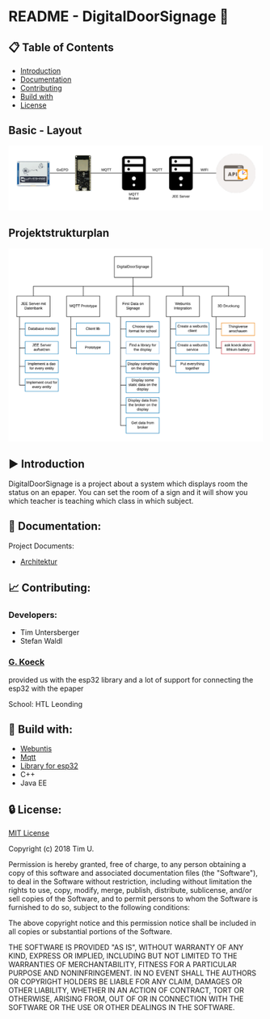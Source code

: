 # README - DigitalDoorSignage :pushpin:

## :clipboard: Table of Contents
- [Introduction](#arrow_forward-introduction)
- [Documentation](#page_facing_up-documentation)
- [Contributing](#chart_with_upwards_trend-contributing)
- [Build with](#wrench-build-with)
- [License](#lock-license)

## Basic - Layout
![alt text](documents/Systemarchitektur.png)

## Projektstrukturplan

![alt text](documents/Projektstrukturplan.png)

## :arrow_forward: Introduction
 
 DigitalDoorSignage is a project about a system which displays room the status on an epaper. You can set the room of a sign and it will show you which teacher is teaching which class in which subject.

##  :page_facing_up: Documentation:

Project Documents:
- [Architektur](documents/Systemarchitektur.png)

## :chart_with_upwards_trend: Contributing:

### Developers:
- Tim Untersberger
- Stefan Waldl

### [G. Koeck](https://github.com/gkoe)
provided us with the esp32 library and a lot of support for connecting the esp32 with the epaper

School: HTL Leonding

## :wrench: Build with:
- [Webuntis](https://webuntis.com/m)
- [Mqtt](http://mqtt.org/)
- [Library for esp32](https://github.com/gkoe/iotsamstag)
- C++
- Java EE

## :lock: License:

[MIT License](LICENSE)

Copyright (c) 2018 Tim U.

Permission is hereby granted, free of charge, to any person obtaining a copy
of this software and associated documentation files (the "Software"), to deal
in the Software without restriction, including without limitation the rights
to use, copy, modify, merge, publish, distribute, sublicense, and/or sell
copies of the Software, and to permit persons to whom the Software is
furnished to do so, subject to the following conditions:

The above copyright notice and this permission notice shall be included in all
copies or substantial portions of the Software.

THE SOFTWARE IS PROVIDED "AS IS", WITHOUT WARRANTY OF ANY KIND, EXPRESS OR
IMPLIED, INCLUDING BUT NOT LIMITED TO THE WARRANTIES OF MERCHANTABILITY,
FITNESS FOR A PARTICULAR PURPOSE AND NONINFRINGEMENT. IN NO EVENT SHALL THE
AUTHORS OR COPYRIGHT HOLDERS BE LIABLE FOR ANY CLAIM, DAMAGES OR OTHER
LIABILITY, WHETHER IN AN ACTION OF CONTRACT, TORT OR OTHERWISE, ARISING FROM,
OUT OF OR IN CONNECTION WITH THE SOFTWARE OR THE USE OR OTHER DEALINGS IN THE
SOFTWARE.
